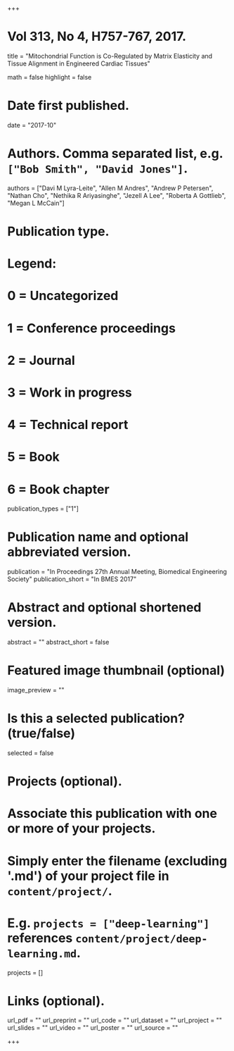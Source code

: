 +++
# Vol 313, No 4, H757-767, 2017.


title = "Mitochondrial Function is Co-Regulated by Matrix Elasticity and Tissue Alignment in Engineered Cardiac Tissues"

math = false
highlight = false

# Date first published.
date = "2017-10"

# Authors. Comma separated list, e.g. `["Bob Smith", "David Jones"]`.
authors = ["Davi M Lyra-Leite", "Allen M Andres", "Andrew P Petersen", "Nathan Cho", "Nethika R Ariyasinghe", "Jezell A Lee", "Roberta A Gottlieb", "Megan L McCain"]

# Publication type.
# Legend:
# 0 = Uncategorized
# 1 = Conference proceedings
# 2 = Journal
# 3 = Work in progress
# 4 = Technical report
# 5 = Book
# 6 = Book chapter
publication_types = ["1"]

# Publication name and optional abbreviated version.
publication = "In Proceedings 27th Annual Meeting, Biomedical Engineering Society"
publication_short = "In BMES 2017"

# Abstract and optional shortened version.
abstract = ""
abstract_short = false

# Featured image thumbnail (optional)
image_preview = ""

# Is this a selected publication? (true/false)
selected = false

# Projects (optional).
#   Associate this publication with one or more of your projects.
#   Simply enter the filename (excluding '.md') of your project file in `content/project/`.
#   E.g. `projects = ["deep-learning"]` references `content/project/deep-learning.md`.
projects = []

# Links (optional).
url_pdf = ""
url_preprint = ""
url_code = ""
url_dataset = ""
url_project = ""
url_slides = ""
url_video = ""
url_poster = ""
url_source = ""

+++